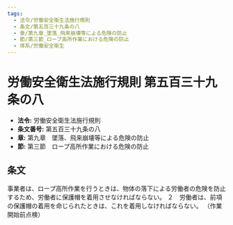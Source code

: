 ```yaml
---
tags:
  - 法令/労働安全衛生法施行規則
  - 条文/第五百三十九条の八
  - 章/第九章_墜落_飛来崩壊等による危険の防止
  - 節/第三節_ロープ高所作業における危険の防止
  - 体系/労働安全衛生
---
```

# 労働安全衛生法施行規則 第五百三十九条の八

- **法令:** 労働安全衛生法施行規則
- **条文番号:** 第五百三十九条の八
- **章:** 第九章　墜落、飛来崩壊等による危険の防止
- **節:** 第三節　ロープ高所作業における危険の防止

## 条文
事業者は、ロープ高所作業を行うときは、物体の落下による労働者の危険を防止するため、労働者に保護帽を着用させなければならない。
２　労働者は、前項の保護帽の着用を命じられたときは、これを着用しなければならない。
（作業開始前点検）

